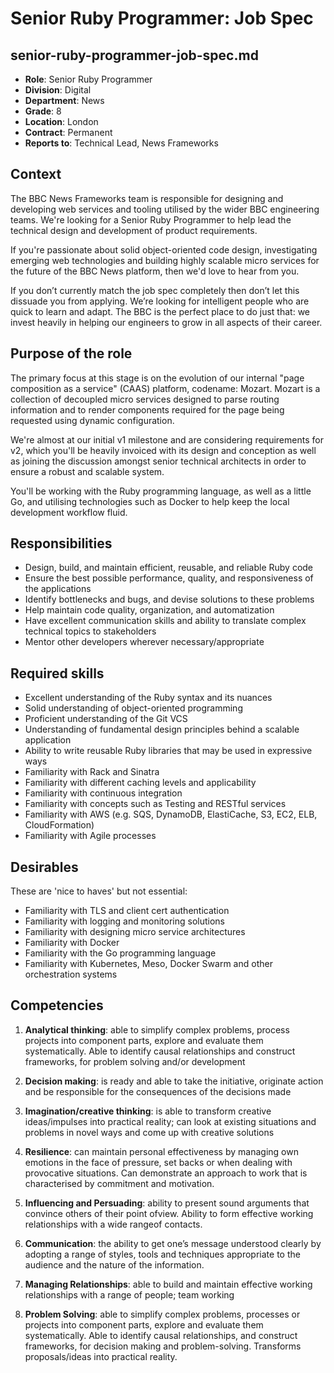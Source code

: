 # Senior Ruby Programmer: Job Spec

## senior-ruby-programmer-job-spec.md

- **Role**: Senior Ruby Programmer
- **Division**: Digital
- **Department**: News
- **Grade**: 8
- **Location**: London
- **Contract**: Permanent
- **Reports to**: Technical Lead, News Frameworks

## Context

The BBC News Frameworks team is responsible for designing and developing web services and tooling utilised by the wider BBC engineering teams. We're looking for a Senior Ruby Programmer to help lead the technical design and development of product requirements.

If you're passionate about solid object-oriented code design, investigating emerging web technologies and building highly scalable micro services for the future of the BBC News platform, then we'd love to hear from you.

If you don’t currently match the job spec completely then don’t let this dissuade you from applying. We’re looking for intelligent people who are quick to learn and adapt. The BBC is the perfect place to do just that: we invest heavily in helping our engineers to grow in all aspects of their career.

## Purpose of the role

The primary focus at this stage is on the evolution of our internal "page composition as a service" (CAAS) platform, codename: Mozart. Mozart is a collection of decoupled micro services designed to parse routing information and to render components required for the page being requested using dynamic configuration.

We're almost at our initial v1 milestone and are considering requirements for v2, which you'll be heavily invoiced with its design and conception as well as joining the discussion amongst senior technical architects in order to ensure a robust and scalable system. 

You'll be working with the Ruby programming language, as well as a little Go, and utilising technologies such as Docker to help keep the local development workflow fluid.

## Responsibilities

- Design, build, and maintain efficient, reusable, and reliable Ruby code
- Ensure the best possible performance, quality, and responsiveness of the applications
- Identify bottlenecks and bugs, and devise solutions to these problems
- Help maintain code quality, organization, and automatization
- Have excellent communication skills and ability to translate complex technical topics to stakeholders
- Mentor other developers wherever necessary/appropriate

## Required skills

- Excellent understanding of the Ruby syntax and its nuances
- Solid understanding of object-oriented programming
- Proficient understanding of the Git VCS
- Understanding of fundamental design principles behind a scalable application
- Ability to write reusable Ruby libraries that may be used in expressive ways
- Familiarity with Rack and Sinatra
- Familiarity with different caching levels and applicability
- Familiarity with continuous integration
- Familiarity with concepts such as Testing and RESTful services
- Familiarity with AWS (e.g. SQS, DynamoDB, ElastiCache, S3, EC2, ELB, CloudFormation)
- Familiarity with Agile processes

## Desirables

These are 'nice to haves' but not essential:

- Familiarity with TLS and client cert authentication
- Familiarity with logging and monitoring solutions
- Familiarity with designing micro service architectures
- Familiarity with Docker
- Familiarity with the Go programming language
- Familiarity with Kubernetes, Meso, Docker Swarm and other orchestration systems

## Competencies
 
1. **Analytical thinking**: able to simplify complex problems, process projects into component parts, explore and evaluate them systematically. Able to identify causal relationships and construct frameworks, for problem solving and/or development

2. **Decision making**: is ready and able to take the initiative, originate action and be responsible for the consequences of the decisions made

3. **Imagination/creative thinking**: is able to transform creative ideas/impulses into practical reality; can look at existing situations and problems in novel ways and come up with creative solutions

4. **Resilience**: can maintain personal effectiveness by managing own emotions in the face of pressure, set backs or when dealing with provocative situations. Can demonstrate an approach to work that is characterised by commitment and motivation.

5. **Influencing and Persuading**: ability to present sound arguments that convince others of their point ofview. Ability to form effective working relationships with a wide rangeof contacts.

6. **Communication**: the ability to get one’s message understood clearly by adopting a range of styles, tools and techniques appropriate to the audience and the nature of the information.

7. **Managing Relationships**: able to build and maintain effective working relationships with a range of people; team working

8. **Problem Solving**: able to simplify complex problems, processes or projects into component parts, explore and evaluate them systematically. Able to identify causal relationships, and construct frameworks, for decision making and problem-solving. Transforms proposals/ideas into practical reality.

